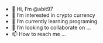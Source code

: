 - 👋 Hi, I’m @abit97
- 👀 I’m interested in crypto currency
- 🌱 I’m currently learning programing
- 💞️ I’m looking to collaborate on ...
- 📫 How to reach me ...

<!---
abit97/abit97 is a ✨ special ✨ repository because its `README.md` (this file) appears on your GitHub profile.
You can click the Preview link to take a look at your changes.
--->
